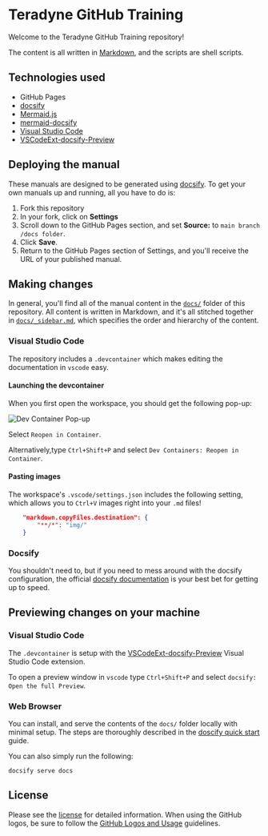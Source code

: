 # Teradyne GitHub Training

Welcome to the Teradyne GitHub Training repository!

The content is all written in [Markdown](https://guides.github.com/features/mastering-markdown/), and the scripts are shell scripts.

## Technologies used

- GitHub Pages
- [docsify](https://docsify.js.org)
- [Mermaid.js](https://mermaid.js.org/)
- [mermaid-docsify](https://github.com/Leward/mermaid-docsify)
- [Visual Studio Code](https://code.visualstudio.com/)
- [VSCodeExt-docsify-Preview](https://github.com/dzylikecode/VSCodeExt-docsify-Preview)

## Deploying the manual

These manuals are designed to be generated using [docsify](https://docsify.js.org). To get your own manuals up and running, all you have to do is:

1. Fork this repository
2. In your fork, click on **Settings**
3. Scroll down to the GitHub Pages section, and set **Source:** to `main branch /docs folder`.
4. Click **Save**.
5. Return to the GitHub Pages section of Settings, and you'll receive the URL of your published manual.

## Making changes

In general, you'll find all of the manual content in the [`docs/`](docs/) folder of this repository. All content is written in Markdown, and it's all stitched together in [`docs/_sidebar.md`](docs/_sidebar.md), which specifies the order and hierarchy of the content.

### Visual Studio Code

The repository includes a `.devcontainer` which makes editing the documentation in `vscode` easy.

#### Launching the devcontainer

When you first open the workspace, you should get the following pop-up:

![Dev Container Pop-up](img/devcontainer.png)

Select `Reopen in Container`.

Alternatively,type `Ctrl+Shift+P` and select `Dev Containers: Reopen in Container`.

#### Pasting images

The workspace's `.vscode/settings.json` includes the following setting, which allows you to `Ctrl+V` images right into your `.md` files!

```json
    "markdown.copyFiles.destination": {
        "**/*": "img/"
    }
```

### Docsify

You shouldn't need to, but if you need to mess around with the docsify configuration, the official [docsify documentation](https://docsify.js.org/#/?id=docsify) is your best bet for getting up to speed.

## Previewing changes on your machine

### Visual Studio Code

The `.devcontainer` is setup with the [VSCodeExt-docsify-Preview](https://github.com/dzylikecode/VSCodeExt-docsify-Preview) Visual Studio Code extension.

To open a preview window in `vscode` type `Ctrl+Shift+P` and select `docsify: Open the full Preview`.

### Web Browser

You can install, and serve the contents of the `docs/` folder locally with minimal setup. The steps are thoroughly described in the [doscify quick start](https://docsify.js.org/#/quickstart) guide.

You can also simply run the following:

```shell
docsify serve docs
```

## License

Please see the [license](LICENSE) for detailed information. When using the GitHub logos, be sure to follow the [GitHub Logos and Usage](https://github.com/logos) guidelines.
